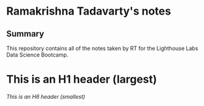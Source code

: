 # Ramakrishna Tadavarty's notes

## Summary 

This repository contains all of the notes taken by RT for the Lighthouse Labs Data Science Bootcamp.

# This is an H1 header (largest)
###### This is an H6 header (smallest)

